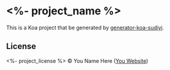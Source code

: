 # <%- project_name %>
This is a Koa project that be generated by [generator-koa-sudiyi](https://www.npmjs.com/package/generator-koa-sudiyi).

## License
<%- project_license %> © You Name Here ([You Website](http://))

